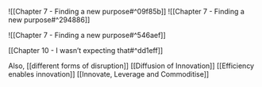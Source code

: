 ![[Chapter 7 - Finding a new purpose#^09f85b]]
![[Chapter 7 - Finding a new purpose#^294886]]

![[Chapter 7 - Finding a new purpose#^546aef]]

[[Chapter 10 - I wasn’t expecting that#^dd1eff]]

Also, [[different forms of disruption]]
[[Diffusion of Innovation]]
[[Efficiency enables innovation]]
[[Innovate, Leverage and Commoditise]]